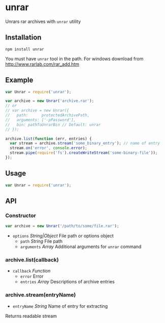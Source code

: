 # unrar

Unrars rar archives with `unrar` utility

## Installation

`npm install unrar`

You must have `unrar` tool in the path.
For windows download from http://www.rarlab.com/rar_add.htm

## Example

```js
var Unrar = require('unrar');

var archive = new Unrar('archive.rar');
// or
// var archive = new Unrar({
//   path:      protectedArchivePath,
//   arguments: ['-pPassword'],
//   bin: pathToUnrarBin // Default: unrar
// });

archive.list(function (err, entries) {
  var stream = archive.stream('some_binary_entry'); // name of entry
  stream.on('error', console.error);
  stream.pipe(require('fs').createWriteStream('some-binary-file'));
});
```

## Usage

```js
var Unrar = require('unrar');
```

## API

### Constructor

```js
var archive = new Unrar('/path/to/some/file.rar');
```

* `options` *String|Object* File path or options object
  - `path` *String* File path
  - `arguments` *Array* Additional arguments for `unrar` command

### archive.list(callback)

* `callback` *Function*
  - `error` Error
  - `entries` *Array* Descriptions of archive entries

### archive.stream(entryName)

* `entryName` *String* Name of entry for extracting

Returns readable stream
